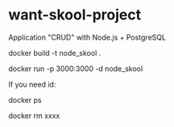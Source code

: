 # want-skool-project

Application "CRUD" with Node.js + PostgreSQL

docker build -t node_skool .

docker run -p 3000:3000 -d node_skool


If you need id:

docker ps

docker rm xxxx
